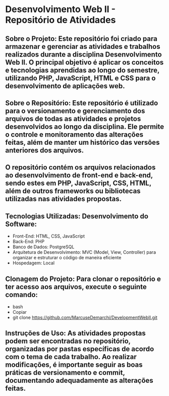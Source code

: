 # Desenvolvimento Web II - Repositório de Atividades

## Sobre o Projeto: Este repositório foi criado para armazenar e gerenciar as atividades e trabalhos realizados durante a disciplina Desenvolvimento Web II. O principal objetivo é aplicar os conceitos e tecnologias aprendidas ao longo do semestre, utilizando PHP, JavaScript, HTML e CSS para o desenvolvimento de aplicações web.

## Sobre o Repositório: Este repositório é utilizado para o versionamento e gerenciamento dos arquivos de todas as atividades e projetos desenvolvidos ao longo da disciplina. Ele permite o controle e monitoramento das alterações feitas, além de manter um histórico das versões anteriores dos arquivos.

## O repositório contém os arquivos relacionados ao desenvolvimento de front-end e back-end, sendo estes em PHP, JavaScript, CSS, HTML, além de outros frameworks ou bibliotecas utilizadas nas atividades propostas.

## Tecnologias Utilizadas: Desenvolvimento do Software:

- Front-End: HTML, CSS, JavaScript
- Back-End: PHP
- Banco de Dados: PostgreSQL
- Arquitetura de Desenvolvimento: MVC (Model, View, Controller) para organizar e estruturar o código de maneira eficiente
- Hospedagem: Local

## Clonagem do Projeto: Para clonar o repositório e ter acesso aos arquivos, execute o seguinte comando:

- bash
- Copiar
- git clone https://github.com/MarcuseDemarchi/DevelopmentWebII.git

## Instruções de Uso: As atividades propostas podem ser encontradas no repositório, organizadas por pastas específicas de acordo com o tema de cada trabalho. Ao realizar modificações, é importante seguir as boas práticas de versionamento e commit, documentando adequadamente as alterações feitas.
